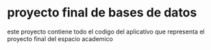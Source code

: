 # proyecto final de bases de datos 

este proyecto contiene todo el codigo del aplicativo que representa el proyecto final del espacio academico
